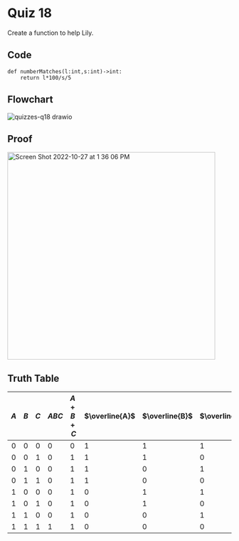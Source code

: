 # Quiz 18
Create a function to help Lily.

## Code
```
def numberMatches(l:int,s:int)->int:
    return l*100/s/5
```

## Flowchart
![quizzes-q18 drawio](https://user-images.githubusercontent.com/113817801/198192699-f655d98c-032a-4b5a-96a3-835ebf988e85.png)


## Proof
<img width="467" alt="Screen Shot 2022-10-27 at 1 36 06 PM" src="https://user-images.githubusercontent.com/113817801/198192434-b250a5d9-08be-40a1-9d62-828fa6feff9f.png">


## Truth Table

| $A$ | $B$ | $C$ | $ABC$ | $A+B+C$ | $\overline{A}$ | $\overline{B}$ | $\overline{C}$ | $\overline{ABC}$ | $\overline{\overline{ABC}}$ | $ABC+(A+B+C)$ | $\text{out} = ABC+(A+B+C)+\overline{\overline{ABC}}$ |
|:---:|:---:|:---:|-------|---------|----------------|----------------|----------------|------------------|-----------------------------|---------------|------------------------------------------------------|
|  0  |  0  |  0  | 0     | 0       | 1              | 1              | 1              | 1                | 0                           | 0             | 0                                                    |
|  0  |  0  |  1  | 0     | 1       | 1              | 1              | 0              | 1                | 0                           | 1             | 1                                                    |
|  0  |  1  |  0  | 0     | 1       | 1              | 0              | 1              | 1                | 0                           | 1             | 1                                                    |
|  0  |  1  |  1  | 0     | 1       | 1              | 0              | 0              | 1                | 0                           | 1             | 1                                                    |
|  1  |  0  |  0  | 0     | 1       | 0              | 1              | 1              | 1                | 0                           | 1             | 1                                                    |
|  1  |  0  |  1  | 0     | 1       | 0              | 1              | 0              | 1                | 0                           | 1             | 1                                                    |
|  1  |  1  |  0  | 0     | 1       | 0              | 0              | 1              | 1                | 0                           | 1             | 1                                                    |
|  1  |  1  |  1  | 1     | 1       | 0              | 0              | 0              | 0                | 1                           | 1             | 1    

